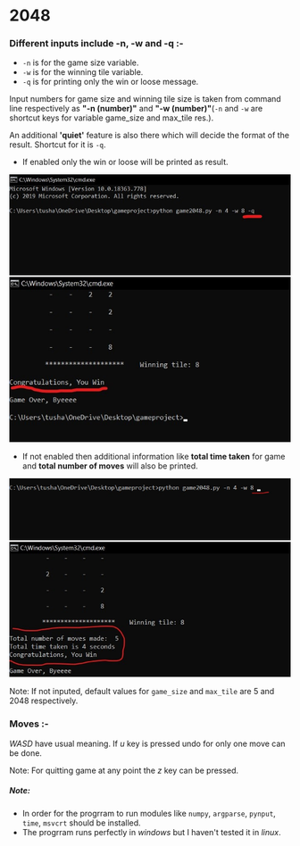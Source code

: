# 2048


### Different inputs include -n, -w and -q :-
- `-n` is for the game size variable.
- `-w` is for the winning tile variable.
- `-q` is for printing only the win or loose message.

Input numbers for game size and winning tile size is taken from command line respectively as **"-n (number)"** and **"-w (number)"**(`-n` and `-w` are shortcut keys for variable game_size and max_tile res.). 

An additional **'quiet'** feature is also there which will decide the format of the result. Shortcut for it is `-q`. 

- If enabled only the win or loose will be printed as result.

![alt text](image1.jpg)    ![](image2.jpg)

- If not enabled then additional information like **total time taken** for game and **total number of moves** will also be printed.

![alt text](image3.jpg)    ![](image4.jpg)

Note: If not inputed, default values for `game_size` and `max_tile` are 5 and 2048 respectively.

### Moves :-
*WASD* have usual meaning. If *u* key is pressed undo for only one move can be done. 

Note: For quitting game at any point the *z* key can be pressed.

##### Note:
- In order for the progrram to run modules like `numpy`, `argparse`, `pynput`, `time`, `msvcrt` should be installed.
- The progrram runs perfectly in *windows* but I haven't tested it in *linux*.







